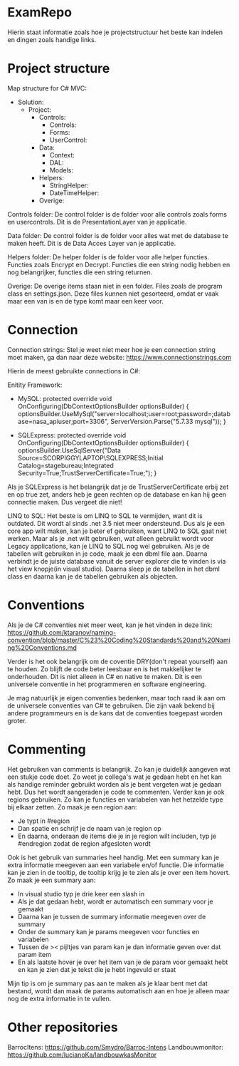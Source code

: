 # ExamRepo

Hierin staat informatie zoals hoe je projectstructuur het beste kan indelen en dingen zoals handige links.

# Project structure

Map structure for C# MVC:

- Solution:
    - Project:
        - Controls:
            - Controls:
            - Forms:
            - UserControl:
        - Data:
            - Context:
            - DAL:
            - Models:
        - Helpers:
            - StringHelper:
            - DateTimeHelper:
        - Overige:

Controls folder:
    De control folder is de folder voor alle controls zoals forms en usercontrols.
    Dit is de PresentationLayer van je applicatie.

Data folder:
    De control folder is de folder voor alles wat met de database te maken heeft.
    Dit is de Data Acces Layer van je applicatie.

Helpers folder:
    De helper folder is de folder voor alle helper functies. Functies zoals Encrypt en Decrypt. Functies die een string nodig hebben en nog belangrijker, functies die een string returnen.

Overige:
    De overige items staan niet in een folder. Files zoals de program class en settings.json. Deze files kunnen niet gesorteerd, omdat er vaak maar een van is en de type komt maar een keer voor.

# Connection

Connection strings:
    Stel je weet niet meer hoe je een connection string moet maken, ga dan naar deze website: https://www.connectionstrings.com

Hierin de meest gebruikte connections in C#:

Enitity Framework:

- MySQL:
    protected override void OnConfiguring(DbContextOptionsBuilder optionsBuilder)
    {
        optionsBuilder.UseMySql("server=localhost;user=root;password=;database=nasa_apiuser;port=3306", ServerVersion.Parse("5.7.33 mysql"));
    }

- SQLExpress:
    protected override void OnConfiguring(DbContextOptionsBuilder optionsBuilder)
    {
        optionsBuilder.UseSqlServer("Data Source=SCORPIGGYLAPTOP\\SQLEXPRESS;Initial Catalog=stagebureau;Integrated Security=True;TrustServerCertificate=True;");
    }

Als je SQLExpress is het belangrijk dat je de TrustServerCertificate erbij zet en op true zet, anders heb je geen rechten op de database en kan hij geen connectie maken. Dus vergeet die niet!

LINQ to SQL:
    Het beste is om LINQ to SQL te vermijden, want dit is outdated. Dit wordt al sinds .net 3.5 niet meer ondersteund. Dus als je een core app wilt maken, kan je beter ef gebruiken, want LINQ to SQL gaat niet werken. Maar als je .net wilt gebruiken, wat alleen gebruikt wordt voor Legacy applications, kan je LINQ to SQL nog wel gebruiken. Als je de tabellen wilt gebruiken in je code, maak je een dbml file aan. Daarna verbindt je de juiste database vanuit de server explorer die te vinden is via het view knopje(in visual studio). Daarna sleep je de tabellen in het dbml class en daarna kan je de tabellen gebruiken als objecten.

# Conventions

Als je de C# conventies niet meer weet, kan je het vinden in deze link: https://github.com/ktaranov/naming-convention/blob/master/C%23%20Coding%20Standards%20and%20Naming%20Conventions.md

Verder is het ook belangrijk om de coventie DRY(don't repeat yourself) aan te houden. Zo blijft de code beter leesbaar en is het makkelijker te onderhouden. Dit is niet alleen in C# en native te maken. Dit is een universele conventie in het programmeren en software engineering.

Je mag natuurlijk je eigen conventies bedenken, maar toch raad ik aan om de universele conventies van C# te gebruiken. Die zijn vaak bekend bij andere programmeurs en is de kans dat de conventies toegepast worden groter.

# Commenting

Het gebruiken van comments is belangrijk. Zo kan je duidelijk aangeven wat een stukje code doet. Zo weet je collega's wat je gedaan hebt en het kan als handige reminder gebruikt worden als je bent vergeten wat je gedaan hebt. Dus het wordt aangeraden je code te commenten. Verder kan je ook regions gebruiken. Zo kan je functies en variabelen van het hetzelde type bij elkaar zetten. Zo maak je een region aan:
- Je typt in #region
- Dan spatie en schrijf je de naam van je region op
- En daarna, onderaan de items die je in je region wilt includen, typ je #endregion zodat de region afgesloten wordt

Ook is het gebruik van summaries heel handig. Met een summary kan je extra informatie meegeven aan een variabele en/of functie. Die informatie kan je zien in de tooltip, de tooltip krijg je te zien als je over een item hovert. Zo maak je een summary aan:
- In visual studio typ je drie keer een slash in
- Als je dat gedaan hebt, wordt er automatisch een summary voor je gemaakt
- Daarna kan je tussen de summary informatie meegeven over de summary
- Onder de summary kan je params meegeven voor functies en variabelen
- Tussen de >< pijltjes van param kan je dan informatie geven over dat param item
- En als laatste hover je over het item van je de param voor gemaakt hebt en kan je zien dat je tekst die je hebt ingevuld er staat

Mijn tip is om je summary pas aan te maken als je klaar bent met dat bestand, wordt dan maak de params automatisch aan en hoe je alleen maar nog de extra informatie in te vullen.

# Other repositories

BarrocItens: https://github.com/Smydro/Barroc-Intens
Landbouwmonitor: https://github.com/lucianoKa/landbouwkasMonitor